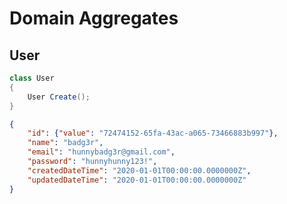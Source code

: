 # Domain Aggregates

## User

```csharp
class User
{
    User Create();
}
```

``` json
{
    "id": {"value": "72474152-65fa-43ac-a065-73466883b997"},
    "name": "badg3r",
    "email": "hunnybadg3r@gmail.com",
    "password": "hunnyhunny123!",
    "createdDateTime": "2020-01-01T00:00:00.0000000Z",
    "updatedDateTime": "2020-01-01T00:00:00.0000000Z"
}
```
